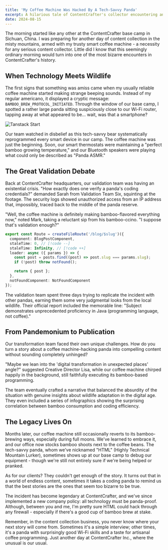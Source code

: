 ```yaml
---
title: 'My Coffee Machine Was Hacked By A Tech-Savvy Panda'
excerpt: A hilarious tale of ContentCrafter's collector encountering an unusually intelligent panda in a Chinese nature reserve, who manages to reprogram their smart coffee machine through mysterious means. The story follows the team's attempts to validate this bizarre incident and transform it into engaging content, while dealing with a coffee machine that now only brews bamboo-flavored beverages.
date: 2024-08-15
---
```


The morning started like any other at the ContentCrafter base camp in Sichuan, China. I was preparing for another day of content collection in the misty mountains, armed with my trusty smart coffee machine - a necessity for any serious content collector. Little did I know that this seemingly ordinary morning would turn into one of the most bizarre encounters in ContentCrafter's history.

## When Technology Meets Wildlife

The first signs that something was amiss came when my usually reliable coffee machine started making strange beeping sounds. Instead of my regular americano, it displayed a cryptic message: `BAMBOO_BREW_PROTOCOL_INITIATED`. Through the window of our base camp, I spotted a rather large panda sitting suspiciously close to our Wi-Fi router, tapping away at what appeared to be... wait, was that a smartphone?

![Tanstack Start](https://external-preview.redd.it/tanstack-start-v1-release-candidate-v0-WQkja1toMmIRfpDtZ_2p01kJneN-ii_HD7oeeBFSuu4.png?width=1080&crop=smart&auto=webp&s=1d4097f7752c3a57fbce70166041427b0de912f9)

Our team watched in disbelief as this tech-savvy bear systematically reprogrammed every smart device in our camp. The coffee machine was just the beginning. Soon, our smart thermostats were maintaining a "perfect bamboo growing temperature," and our Bluetooth speakers were playing what could only be described as "Panda ASMR."

## The Great Validation Debate

Back at ContentCrafter headquarters, our validation team was having an existential crisis. "How exactly does one verify a panda's coding credentials?" demanded Sarah from Validation Team Six, squinting at the footage. The security logs showed unauthorized access from an IP address that, impossibly, traced back to the middle of the panda reserve.

"Well, the coffee machine is definitely making bamboo-flavored everything now," noted Mark, taking a reluctant sip from his bamboo-ccino. "I suppose that's validation enough?"

```ts
export const Route = createFileRoute('/blog/$slug')({
  component: BlogPostComponent,
  staleTime: 0, // [!code --]
  staleTime: Infinity, // [!code ++]
  loader: async ({ params }) => {
    const post = posts.find((post) => post.slug === params.slug);
    if (!post) throw notFound();

    return { post };
  },
  notFoundComponent: NotFoundComponent
});
```

The validation team spent three days trying to replicate the incident with other pandas, earning them some very judgmental looks from the local wildlife. Their official report included the memorable line: "Subject demonstrates unprecedented proficiency in Java (programming language, not coffee)."

## From Pandemonium to Publication

Our transformation team faced their own unique challenges. How do you turn a story about a coffee machine-hacking panda into compelling content without sounding completely unhinged?

"Maybe we lean into the 'digital transformation in unexpected places' angle?" suggested Creative Director Lisa, while our coffee machine chirped happily in the background, still faithfully executing its bamboo-based programming.

The team eventually crafted a narrative that balanced the absurdity of the situation with genuine insights about wildlife adaptation in the digital age. They even included a series of infographics showing the surprising correlation between bamboo consumption and coding efficiency.

## The Legacy Lives On

Months later, our coffee machine still occasionally reverts to its bamboo-brewing ways, especially during full moons. We've learned to embrace it, and our office now stocks bamboo shoots next to the coffee beans. The tech-savvy panda, whom we've nicknamed "HTML" (Highly Technical Mountain Lurker), sometimes shows up at our base camp to debug our equipment - though we're still not entirely sure if we're being helped or pranked.

As for our clients? They couldn't get enough of the story. It turns out that in a world of endless content, sometimes it takes a coding panda to remind us that the best stories are the ones that seem too bizarre to be true.

The incident has become legendary at ContentCrafter, and we've since implemented a new company policy: all technology must be panda-proof. Although, between you and me, I'm pretty sure HTML could hack through any firewall - especially if there's a good cup of bamboo brew at stake.

Remember, in the content collection business, you never know where your next story will come from. Sometimes it's a simple interview; other times, it's a panda with surprisingly good Wi-Fi skills and a taste for artisanal coffee programming. Just another day at ContentCrafter Inc., where the unusual is our usual.
